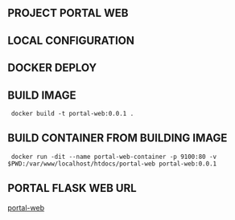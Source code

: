 ## PROJECT PORTAL WEB


## LOCAL CONFIGURATION 

## DOCKER DEPLOY

## BUILD IMAGE

```shell
 docker build -t portal-web:0.0.1 .
 ```

## BUILD CONTAINER FROM BUILDING IMAGE

```shell
 docker run -dit --name portal-web-container -p 9100:80 -v $PWD:/var/www/localhost/htdocs/portal-web portal-web:0.0.1
 ```

 ## PORTAL FLASK WEB URL

[portal-web](http://localhost:9100/portal-web)